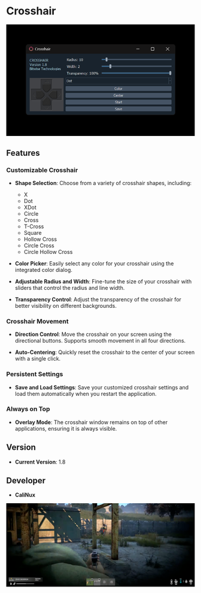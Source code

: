 # Crosshair
![Crosshair Preview](https://github.com/calinux-py/Crosshair/blob/main/crosshair.png)
## Features

### Customizable Crosshair
- **Shape Selection**: Choose from a variety of crosshair shapes, including:
  - X
  - Dot
  - XDot
  - Circle
  - Cross
  - T-Cross
  - Square
  - Hollow Cross
  - Circle Cross
  - Circle Hollow Cross

- **Color Picker**: Easily select any color for your crosshair using the integrated color dialog.

- **Adjustable Radius and Width**: Fine-tune the size of your crosshair with sliders that control the radius and line width.

- **Transparency Control**: Adjust the transparency of the crosshair for better visibility on different backgrounds.

### Crosshair Movement
- **Direction Control**: Move the crosshair on your screen using the directional buttons. Supports smooth movement in all four directions.

- **Auto-Centering**: Quickly reset the crosshair to the center of your screen with a single click.

### Persistent Settings
- **Save and Load Settings**: Save your customized crosshair settings and load them automatically when you restart the application.

### Always on Top
- **Overlay Mode**: The crosshair window remains on top of other applications, ensuring it is always visible.

## Version
- **Current Version**: 1.8

## Developer
- **CaliNux**

![Crosshair Preview](https://github.com/calinux-py/Crosshair/blob/main/test.png)
